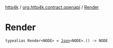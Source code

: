 [http4k](../index.md) / [org.http4k.contract.openapi](index.md) / [Render](./-render.md)

# Render

`typealias Render<NODE> = `[`Json`](../org.http4k.format/-json/index.md)`<NODE>.() -> NODE`